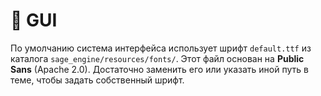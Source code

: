 # 📘 GUI

По умолчанию система интерфейса использует шрифт `default.ttf` из каталога `sage_engine/resources/fonts/`. Этот файл основан на **Public Sans** (Apache 2.0). Достаточно заменить его или указать иной путь в теме, чтобы задать собственный шрифт.
